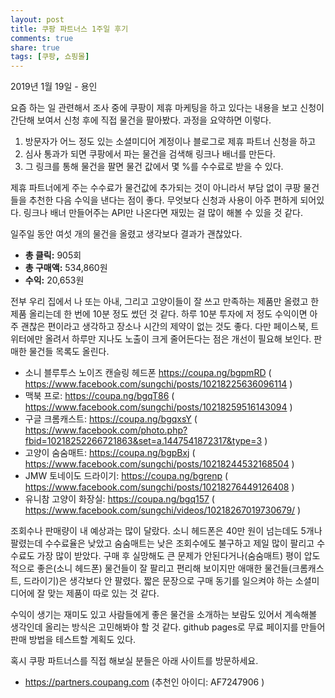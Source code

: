 ```yaml
---
layout: post
title: 쿠팡 파트너스 1주일 후기  
comments: true
share: true
tags: [쿠팡, 쇼핑몰]
---
```

<p class="meta">2019년 1월 19일 - 용인</p>

요즘 하는 일 관련해서 조사 중에 쿠팡이 제휴 마케팅을 하고 있다는 내용을 보고 신청이 간단해 보여서 신청 후에 직접 물건을 팔아봤다. 과정을 요약하면 이렇다. 

1. 방문자가 어느 정도 있는 소셜미디어 계정이나 블로그로 제휴 파트너 신청을 하고 
2. 심사 통과가 되면 쿠팡에서 파는 물건을 검색해 링크나 배너를 만든다. 
3. 그 링크를 통해 물건을 팔면 물건 값에서 몇 %를 수수료로 받을 수 있다. 

제휴 파트너에게 주는 수수료가 물건값에 추가되는 것이 아니라서 부담 없이 쿠팡 물건들을 추천한 다음 수익을 낸다는 점이 좋다. 무엇보다 신청과 사용이 아주 편하게 되어있다. 링크나 배너 만들어주는 API만 나온다면 재밌는 걸 많이 해볼 수 있을 것 같다. 

일주일 동안 여섯 개의 물건을 올렸고 생각보다 결과가 괜찮았다. 
- **총 클릭:** 905회
- **총 구매액:** 534,860원 
- **수익:** 20,653원

전부 우리 집에서 나 또는 아내, 그리고 고양이들이 잘 쓰고 만족하는 제품만 올렸고 한 제품 올리는데 한 번에 10분 정도 썼던 것 같다. 하루 10분 투자에 저 정도 수익이면 아주 괜찮은 편이라고 생각하고 장소나 시간의 제약이 없는 것도 좋다. 다만 페이스북, 트위터에만 올려서 하루만 지나도 노출이 크게 줄어든다는 점은 개선이 필요해 보인다. 판매한 물건들 목록도 올린다. 

- 소니 블루투스 노이즈 캔슬링 헤드폰 https://coupa.ng/bgpmRD ( https://www.facebook.com/sungchi/posts/10218225636096114 )
- 맥북 프로: https://coupa.ng/bgqT86 ( https://www.facebook.com/sungchi/posts/10218259516143094 )
- 구글 크롬캐스트: https://coupa.ng/bgqxsY ( https://www.facebook.com/photo.php?fbid=10218252266721863&set=a.1447541872317&type=3 )
- 고양이 숨숨매트: https://coupa.ng/bgpBxj ( https://www.facebook.com/sungchi/posts/10218244532168504 )
- JMW 토네이도 드라이기: https://coupa.ng/bgrenp ( https://www.facebook.com/sungchi/posts/10218276449126408 )
- 유니참 고양이 화장실: https://coupa.ng/bgq157  ( https://www.facebook.com/sungchi/videos/10218267019730679/ )

조회수나 판매량이 내 예상과는 많이 달랐다. 소니 헤드폰은 40만 원이 넘는데도 5개나 팔렸는데 수수료율은 낮았고 숨숨매트는 낮은 조회수에도 불구하고 제일 많이 팔리고 수수료도 가장 많이 받았다. 구매 후 실망해도 큰 문제가 안된다거나(숨숨매트) 평이 압도적으로 좋은(소니 헤드폰) 물건들이 잘 팔리고 편리해 보이지만 애매한 물건들(크롬캐스트, 드라이기)은 생각보다 안 팔렸다. 짧은 문장으로 구매 동기를 일으켜야 하는 소셜미디어에 잘 맞는 제품이 따로 있는 것 같다. 

수익이 생기는 재미도 있고 사람들에게 좋은 물건을 소개하는 보람도 있어서 계속해볼 생각인데 올리는 방식은 고민해봐야 할 것 같다. github pages로 무료 페이지를 만들어 판매 방법을 테스트할 계획도 있다. 

혹시 쿠팡 파트너스를 직접 해보실 분들은 아래 사이트를 방문하세요. 
- https://partners.coupang.com (추천인 아이디:  AF7247906 )

